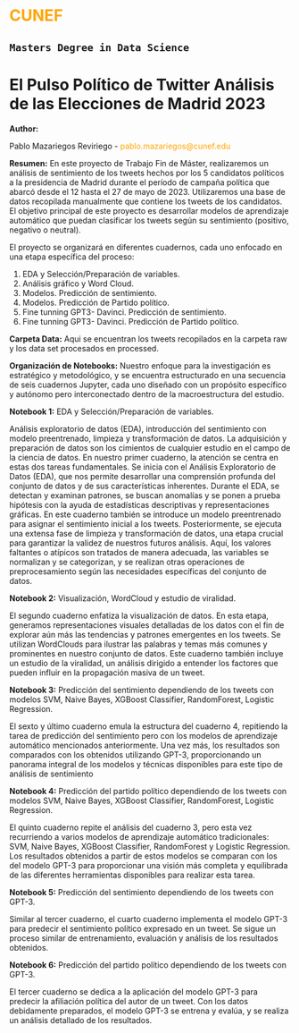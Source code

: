 # <font color='orange'>CUNEF</font>
## `Masters Degree in Data Science`
# El Pulso Político de Twitter Análisis de las Elecciones de Madrid 2023

**Author:**
<p style="text-align:left">Pablo Mazariegos Reviriego - <font color='orange'>pablo.mazariegos@cunef.edu </font>
    

**Resumen:**
En este proyecto de Trabajo Fin de Máster, realizaremos un análisis de sentimiento de los tweets hechos por los 5 candidatos políticos a la presidencia de Madrid durante el período de campaña política que abarcó desde el 12 hasta el 27 de mayo de 2023. Utilizaremos una base de datos recopilada manualmente que contiene los tweets de los candidatos. El objetivo principal de este proyecto es desarrollar modelos de aprendizaje automático que puedan clasificar los tweets según su sentimiento (positivo, negativo o neutral).

El proyecto se organizará en diferentes cuadernos, cada uno enfocado en una etapa específica del proceso:

 1. EDA y Selección/Preparación de variables.
 2. Análisis gráfico y  Word Cloud.
 3. Modelos. Predicción de sentimiento.
 4. Modelos. Predicción de Partido político.
 5. Fine tunning GPT3- Davinci. Predicción de sentimiento.
 6. Fine tunning GPT3- Davinci. Predicción de Partido político.

**Carpeta Data:**
Aqui se encuentran los tweets recopilados en la carpeta raw y los data set procesados en processed.

**Organización de Notebooks:**
Nuestro enfoque para la investigación es estratégico y metodológico, y se encuentra estructurado en una secuencia de seis cuadernos Jupyter, cada uno diseñado con un propósito específico y autónomo pero interconectado dentro de la macroestructura del estudio.

**Notebook 1:**
EDA y Selección/Preparación de variables.

Análisis exploratorio de datos (EDA), introducción del sentimiento con modelo preentrenado, limpieza y transformación de datos.
La adquisición y preparación de datos son los cimientos de cualquier estudio en el campo de la ciencia de datos. En nuestro primer cuaderno, la atención se centra en estas dos tareas fundamentales. Se inicia con el Análisis Exploratorio de Datos (EDA), que nos permite desarrollar una comprensión profunda del conjunto de datos y de sus características inherentes. Durante el EDA, se detectan y examinan patrones, se buscan anomalías y se ponen a prueba hipótesis con la ayuda de estadísticas descriptivas y representaciones gráficas. 
En este cuaderno también se introduce un modelo preentrenado para asignar el sentimiento inicial a los tweets. Posteriormente, se ejecuta una extensa fase de limpieza y transformación de datos, una etapa crucial para garantizar la validez de nuestros futuros análisis. Aquí, los valores faltantes o atípicos son tratados de manera adecuada, las variables se normalizan y se categorizan, y se realizan otras operaciones de preprocesamiento según las necesidades específicas del conjunto de datos.

**Notebook 2:** 
Visualización, WordCloud y estudio de viralidad.

El segundo cuaderno enfatiza la visualización de datos. En esta etapa, generamos representaciones visuales detalladas de los datos con el fin de explorar aún más las tendencias y patrones emergentes en los tweets. Se utilizan WordClouds para ilustrar las palabras y temas más comunes y prominentes en nuestro conjunto de datos. Este cuaderno también incluye un estudio de la viralidad, un análisis dirigido a entender los factores que pueden influir en la propagación masiva de un tweet.

**Notebook 3:** 
Predicción del sentimiento dependiendo de los tweets con modelos SVM, Naive Bayes, XGBoost Classifier, RandomForest, Logistic Regression.

El sexto y último cuaderno emula la estructura del cuaderno 4, repitiendo la tarea de predicción del sentimiento pero con los modelos de aprendizaje automático mencionados anteriormente. Una vez más, los resultados son comparados con los obtenidos utilizando GPT-3, proporcionando un panorama integral de los modelos y técnicas disponibles para este tipo de análisis de sentimiento

**Notebook 4:** 
Predicción del partido político dependiendo de los tweets con modelos SVM, Naive Bayes, XGBoost Classifier, RandomForest, Logistic Regression.

El quinto cuaderno repite el análisis del cuaderno 3, pero esta vez recurriendo a varios modelos de aprendizaje automático tradicionales: SVM, Naive Bayes, XGBoost Classifier, RandomForest y Logistic Regression. Los resultados obtenidos a partir de estos modelos se comparan con los del modelo GPT-3 para proporcionar una visión más completa y equilibrada de las diferentes herramientas disponibles para realizar esta tarea.

**Notebook 5:**
Predicción del sentimiento dependiendo de los tweets con GPT-3.

Similar al tercer cuaderno, el cuarto cuaderno implementa el modelo GPT-3 para predecir el sentimiento político expresado en un tweet. Se sigue un proceso similar de entrenamiento, evaluación y análisis de los resultados obtenidos.

**Notebook 6:**
Predicción del partido político dependiendo de los tweets con GPT-3.

El tercer cuaderno se dedica a la aplicación del modelo GPT-3 para predecir la afiliación política del autor de un tweet. Con los datos debidamente preparados, el modelo GPT-3 se entrena y evalúa, y se realiza un análisis detallado de los resultados.




